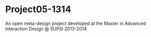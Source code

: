Project05-1314
==============

An open meta-design project developed at the Master in Advanced Interaction Design @ SUPSI 2013-2014
